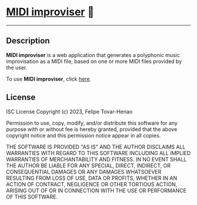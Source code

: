 # [MIDI improviser](https://felipe-tovar-henao.com/markov-feedback) :musical_keyboard: 
-----------------------

## Description

**MIDI improviser** is a web application that generates a polyphonic music improvisation as a MIDI file, based on one or more MIDI files provided by the user.
        
To use **MIDI improviser**, click [here](https://felipe-tovar-henao.com/markov-feedback).

## License
ISC License
Copyright (c) 2023, Felipe Tovar-Henao

Permission to use, copy, modify, and/or distribute this software for any purpose with or without fee is hereby granted, provided that the above copyright notice and this permission notice appear in all copies.

THE SOFTWARE IS PROVIDED "AS IS" AND THE AUTHOR DISCLAIMS ALL WARRANTIES WITH REGARD TO THIS SOFTWARE INCLUDING ALL IMPLIED WARRANTIES OF MERCHANTABILITY AND FITNESS. IN NO EVENT SHALL THE AUTHOR BE LIABLE FOR ANY SPECIAL, DIRECT, INDIRECT, OR CONSEQUENTIAL DAMAGES OR ANY DAMAGES WHATSOEVER RESULTING FROM LOSS OF USE, DATA OR PROFITS, WHETHER IN AN ACTION OF CONTRACT, NEGLIGENCE OR OTHER TORTIOUS ACTION, ARISING OUT OF OR IN CONNECTION WITH THE USE OR PERFORMANCE OF THIS SOFTWARE.